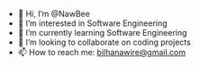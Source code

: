 - 👋 Hi, I’m @NawBee
- 👀 I’m interested in Software Engineering
- 🌱 I’m currently learning Software Engineering
- 💞️ I’m looking to collaborate on coding projects
- 📫 How to reach me: bilhanawire@gmail.com

<!---
NawBee/NawBee is a ✨ special ✨ repository because its `README.md` (this file) appears on your GitHub profile.
You can click the Preview link to take a look at your changes.
--->
